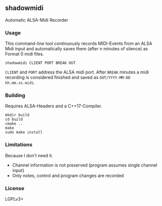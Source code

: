 ## shadowmidi
Automatic ALSA-Midi Recorder

### Usage
This command-line tool continuously records MIDI-Events
from an ALSA Midi input and automatically saves them (after n minutes of silence) as Format 0 midi files.

```
shadowmidi CLIENT PORT BREAK OUT
```

`CLIENT` and `PORT` address the ALSA midi port. After `BREAK` minutes a midi recording is considered finished and saved
as `OUT/YYYY-MM-DD hh.mm.ss.midi`.

### Building

Requires ALSA-Headers and a C++17-Compiler.

```
mkdir build
cd build
cmake ..
make
sudo make install
```

### Limitations
Because I don't need it.

- Channel information is not preserved (program assumes single channel input)
- Only notes, control and program changes are recorded

### License

LGPLv3+
